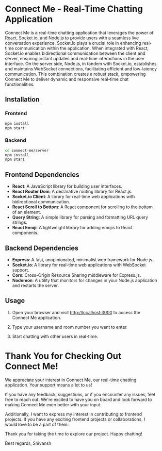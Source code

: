 # Connect Me - Real-Time Chatting Application

Connect Me is a real-time chatting application that leverages the power of React, Socket.io, and Node.js to provide users with a seamless live conversation experience. Socket.io plays a crucial role in enhancing real-time communication within the application. When integrated with React, Socket.io enables bidirectional communication between the client and server, ensuring instant updates and real-time interactions in the user interface. On the server side, Node.js, in tandem with Socket.io, establishes and maintains WebSocket connections, facilitating efficient and low-latency communication. This combination creates a robust stack, empowering Connect Me to deliver dynamic and responsive real-time chat functionalities.

## Installation

### Frontend

```bash
npm install
npm start
```

### Backend

```bash
cd connect-me/server
npm install
npm start
```

## Frontend Dependencies

- **React**: A JavaScript library for building user interfaces.
- **React Router Dom**: A declarative routing library for React.js.
- **Socket.io Client**: A library for real-time web applications with bidirectional communication.
- **React Scroll to Bottom**: A React component for scrolling to the bottom of an element.
- **Query String**: A simple library for parsing and formatting URL query strings.
- **React Emoji**: A lightweight library for adding emojis to React components.

## Backend Dependencies

- **Express**: A fast, unopinionated, minimalist web framework for Node.js.
- **Socket.io**: A library for real-time web applications with WebSocket support.
- **Cors**: Cross-Origin Resource Sharing middleware for Express.js.
- **Nodemon**: A utility that monitors for changes in your Node.js application and restarts the server.

## Usage

1. Open your browser and visit [http://localhost:3000](http://localhost:3000) to access the Connect Me application.

2. Type your username and room number you want to enter.

3. Start chatting with other users in real-time.


# Thank You for Checking Out Connect Me!

We appreciate your interest in Connect Me, our real-time chatting application. Your support means a lot to us!

If you have any feedback, suggestions, or if you encounter any issues, feel free to reach out. We're excited to have you on board and look forward to making Connect Me even better with your input.

Additionally, I want to express my interest in contributing to frontend projects. If you have any exciting frontend projects or collaborations, I would love to be a part of them.

Thank you for taking the time to explore our project. Happy chatting!

Best regards,
Shivansh




